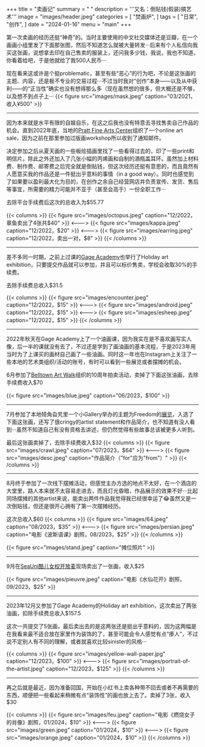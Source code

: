 +++
title = "卖画记"
summary = " "
description = '''又名：倒贴钱(假装)搞艺术'''
image = "images/header.jpeg"
categories = [
    "焚画炉",
]
tags = [
    "日常",
    "创作",
]
date = "2024-01-16"
menu = "main"
+++

第一次卖画的经历还挺“神奇”的。当时主要使用的中文社交媒体还是豆瓣，在一个画画小组里发了下面那张图，然后不知道怎么就被大量转发···后来有个人私信向我买这张画，说想拿去印在自己售卖的服装上，还问我多少钱，我说，我也不知道，你看着给吧，于是他就给了我500人民币···

现在看来这或许是个挺problematic，甚至有些“恶心”的行为吧，不论是这张画的主题、内容，还是极不专业的交易过程···不过当时我对“创作”本身——以及从中获利——的“正当性”确实也没有想得那么多（现在虽然想的很多，但大概还是不够，以及想不到点子上···
{{< figure src="images/mask.jpeg" caption="03/2021，收入¥500" >}}

---

因为本来就是水平有限的自娱自乐，在这之后我也没有特意去寻找售卖自己作品的机会。直到2022年底，当地的<a href="https://www.pratt.org/" target="_blank">Pratt Fine Arts Center</a>组织了一个online art sale，因为之前在那里参加过版画workshop所以收到了通知邮件。

决定参加之后从夏天画的一些板绘插画里找了一些看得过去的，印了一些print和明信片。除此之外还加入了几张小幅的丙烯画和自制的酒瓶盖耳环。虽然加上材料费、制作费、邮寄费之后完全就是倒贴钱，但这次经历还挺有意思的，而且竟然有人愿意买我的作品还是一件挺出乎意料的事情（in a good way）。同时也感觉到了如果要以盈利最大化为目的，在创作之余自己经营网店并负责宣传、发货、售后等事宜，所需要的精力可能并不亚于（甚至会高于）一份全职工作···

去除平台手续费后这次的总收入为$55.77

{{< columns >}}
{{< figure src="images/octopus.jpeg" caption="12/2022，章鱼卖出了4张共$40" >}}
<---> 
{{< figure src="images/kappa.jpeg" caption="12/2022，$20" >}}
<---> 
{{< figure src="images/earring.jpeg" caption="12/2022，卖出一对，$8" >}}
{{< /columns >}}

---

差不多同一时期，之前上过课的<a href="https://gageacademy.org/" targe="_blank">Gage Academy</a>也举行了Holiday art exhibition，只要提交作品就可以参加，并且可以标价售卖，学校会收取30%的手续费。

去除手续费总收入$31.5

{{< columns >}}
{{< figure src="images/encounter.jpeg" caption="12/2022，$15" >}}
<---> 
{{< figure src="images/android.jpeg" caption="12/2022，$15" >}}
<---> 
{{< figure src="images/esheep.jpeg" caption="12/2022，$15" >}}
{{< /columns >}}

---

2022年秋天在Gage Academy上了一个油画课，因为我实在是不喜欢画写实人像，后一半的课就没有去了，不过还是学到了画油画的基本流程，于是2023年用当时为了上课买的画材自己画了一些油画。同时这一年也在Instagram上关注了一些本地的艺术类组织/活动的账号，有时可以看到一些展览或者摆摊的机会。

6月参加了<a href="https://www.belltownartwalk.com/" target="_blank">Belltown Art Walk</a>组织的10周年拍卖活动，卖掉了下面这张油画，去除手续费收入$70

{{< figure src="images/blue.jpeg" caption="06/2023，$100" >}}

---

7月参加了本地犄角旮旯里一个小Gallery举办的主题为Freedom的<a href="https://www.galleryb612.com/freedom-exhibition-2023" target="_blank">展览</a>，入选了下面这张画，还写了很cringy的artist statement和作品简介，也不知道有没人看到···虽然不知道自己有没有资格去讲述，但仍然觉得有些故事总该被更多人听到。

最后这张画卖掉了，去除手续费收入$32
{{< columns >}}
{{< figure src="images/crawl.jpeg" caption="07/2023，$64" >}}
<---> 
{{< figure src="images/desc.jpeg" caption="作品简介（\"for\"应为\"from\"）" >}}
{{< /columns >}}

---

8月终于参加了一次线下摆摊活动，但感觉主办方选的地点不太好，在一个酒店的大堂里，路人本来就不太容易走进去，而且灯光昏暗，作品展示的效果不好···比起同场摆摊的其他artist来说，能卖出两件作品我觉得我已经很幸运了😂虽然又是一次倒贴钱，但还是很开心拥有了第一次摆摊经历。

这次总收入$60
{{< columns >}}
{{< figure src="images/64.jpeg" caption="08/2023，$35" >}}
<---> 
{{< figure src="images/persian.jpeg" caption="电影《波斯语课》剧照，08/2023，$25" >}}
{{< /columns >}}

{{< figure src="images/stand.jpeg" caption="摊位照片" >}}

---

9月在<a href="https://linktr.ee/seauni.openmic" target="_blank">SeaUni酷儿女权开放麦</a>现场卖出了一张画，收入$25

{{< figure src="images/pieuvre.jpeg" caption="电影《水仙花开》剧照，09/2023，$25" >}}

---

2023年12月又参加了Gage Academy的Holiday art exhibition，这次卖出了两张油画，扣除手续费总收入$157.5

这次一共提交了5张画，最后卖出去的是这两张还是挺出乎意料的，因为这两幅是在我看来最不适合放在家里作为装饰的了，甚至可能会令人感觉有点“瘆人”，不过说不定别人有不同的理解，或者就喜欢比较sinister的风格···

{{< columns >}}
{{< figure src="images/yellow-wall-paper.jpg" caption="12/2023，$100" >}}
<---> 
{{< figure src="images/portrait-of-the-artist.jpeg" caption="12/2023，$125" >}}
{{< /columns >}}

---

再之后就是最近，因为准备回国，开始在小红书上卖各种带不回去或者不再需要的东西，顺便把一些看起来稍微有点“装饰性”的画也放上去了。卖掉了3张，收入$30

{{< columns >}}
{{< figure src="images/feu.jpeg" caption="电影《燃烧女子的肖像》剧照，01/2024，$10" >}}
<---> 
{{< figure src="images/green.jpeg" caption="01/2024，$10" >}}
<---> 
{{< figure src="images/orange.jpeg" caption="01/2024，$10" >}}
{{< /columns >}}